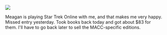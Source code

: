 ![](2021-01-27/76055cc74d019de5fec522d998c69a08.jpeg)

Meagan is playing Star Trek Online with me, and that makes me very happy. Missed entry yesterday. Took books back today and got about $83 for them. I'll have to go back later to sell the MACC-specific editions.